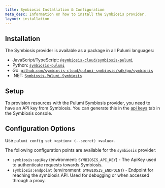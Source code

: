 ```yaml
---
title: Symbiosis Installation & Configuration
meta_desc: Information on how to install the Symbiosis provider.
layout: installation
---
```


## Installation

The Symbiosis provider is available as a package in all Pulumi languages:

* JavaScript/TypeScript: [`@symbiosis-cloud/symbiosis-pulumi`](https://www.npmjs.com/package/@symbiosis-cloud/symbiosis-pulumi)
* Python: [`symbiosis-pulumi`](https://pypi.org/project/symbiosis-pulumi/)
* Go: [`github.com/symbiosis-cloud/pulumi-symbiosis/sdk/go/symbiosis`](https://pkg.go.dev/github.com/symbiosis-cloud/pulumi-symbiosis/sdk/go/symbiosis)
* .NET: [`Symbiosis.Pulumi.Symbiosis`](https://www.nuget.org/packages/Symbiosis.Pulumi.Symbiosis)

## Setup

To provision resources with the Pulumi Symbiosis provider, you need to have an API key from Symbiosis. You can generate this in the [api keys](https://app.symbiosis.host/api-keys) tab in the Symbiosis console.

## Configuration Options

Use `pulumi config set <option> (--secret) <value>`.

The following configuration points are available for the `symbiosis` provider:

- `symbiosis:apiKey` (environment: `SYMBIOSIS_API_KEY`) - The ApiKey used to authenticate requests towards Symbiosis.
- `symbiosis:endpoint` (environment: `SYMBIOSIS_ENDPOINT`) - Endpoint for reaching the symbiosis API. Used for debugging or when accessed through a proxy.

